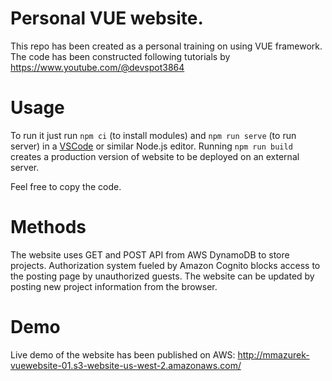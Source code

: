 # Personal VUE website.
This repo has been created as a personal training on using VUE framework. The code has been constructed following tutorials by https://www.youtube.com/@devspot3864

# Usage
To run it just run `npm ci` (to install modules) and `npm run serve` (to run server) in a [VSCode](https://code.visualstudio.com/) or similar Node.js editor.
Running `npm run build` creates a production version of website to be deployed on an external server.

Feel free to copy the code.

# Methods
The website uses GET and POST API from AWS DynamoDB to store projects. Authorization system fueled by Amazon Cognito blocks access to the posting page by unauthorized guests. The website can be updated by posting new project information from the browser.

# Demo
Live demo of the website has been published on AWS: http://mmazurek-vuewebsite-01.s3-website-us-west-2.amazonaws.com/

